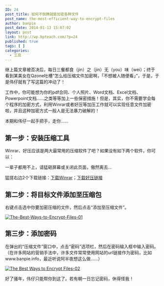```yaml
---
ID: 24
post_title: 如何不倒腾就能加密各种文件
post_name: the-most-efficient-way-to-encrypt-files
author: banpie
post_date: 2014-01-13 15:07:02
layout: post
link: http://wp.bpteach.com/?p=24
published: true
tags: [ ]
categories:
  - 工具
---
```

继上篇文章被否决后，每日三餐都食（jin）之（jin）无（you）味（wei）；终于看到某美女在Qzone吐槽“怎么给压缩文件加密啊，「不想被人随便看」”，于是，于是伟仔就有了写这篇的冲动了！

工作中，你可能想为你的pdf合同、个人照片、Word文档、Excel文档、Powerpoint文档……之类等等加上一些保密措施！但是，其实，你不需要学会每个程序的加密方式，利用Winrar或者好压等加压工作就可以实现任意文件加密啦，并且这种加密方式一般人是无法暴力破解的！

本期和伟仔一起手把手，走你……

## 第一步：安装压缩工具

Winrar、好压应该是两大最常用的压缩软件了吧？如果没有如下两个软件，你可以：

一辈子都用不上，请猛砸屏幕或关闭此页面，傲然离去…

猛搓右边2个下载链接：[下载Winrar](http://w.x.baidu.com/alading/anquan_soft_down_all/10849)；[下载好压链接](http://w.x.baidu.com/alading/anquan_soft_down_all/13643)

## 第二步：将目标文件添加至压缩包

右键点击选中你要加密压缩的文件，然后点击“添加至压缩文件”。

[![The-Best-Ways-to-Encrypt-Files-01](http://7arnhx.com1.z0.glb.clouddn.com/wp-content/uploads/2014/01/The-Best-Ways-to-Encrypt-Files-01.jpg)](http://7arnhx.com1.z0.glb.clouddn.com/wp-content/uploads/2014/01/The-Best-Ways-to-Encrypt-Files-01.jpg)

## 第三步：添加密码

在弹出的“压缩文件”窗口中，点击“密码”选项栏，然后在密码输入框中输入密码。（在许多网站的营销手法中，许多文件常常使用网站的url链接作为密码，比如www.banpie.info，最近听说阿半夜想这么做……）

[![The Best Ways to Encrypt Files-02](http://7arnhx.com1.z0.glb.clouddn.com/wp-content/uploads/2014/01/The-Best-Ways-to-Encrypt-Files-02.png)](http://7arnhx.com1.z0.glb.clouddn.com/wp-content/uploads/2014/01/The-Best-Ways-to-Encrypt-Files-02.png)

好了骚年，伟仔只能帮你到这了。若有朝一日忘记密码，休得怪我！